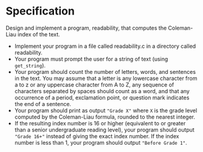 # Specification

Design and implement a program, readability, that computes the Coleman-Liau index of the text.

* Implement your program in a file called readability.c in a directory called readability.
* Your program must prompt the user for a string of text (using ```get_string```).
* Your program should count the number of letters, words, and sentences in the text. You may assume that a letter is any lowercase character from a to z or any uppercase character from A to Z, any sequence of characters separated by spaces should count as a word, and that any occurrence of a period, exclamation point, or question mark indicates the end of a sentence.
* Your program should print as output ```"Grade X"``` where ```X``` is the grade level computed by the Coleman-Liau formula, rounded to the nearest integer.
* If the resulting index number is 16 or higher (equivalent to or greater than a senior undergraduate reading level), your program should output ```"Grade 16+"``` instead of giving the exact index number. If the index number is less than 1, your program should output ```"Before Grade 1"```.